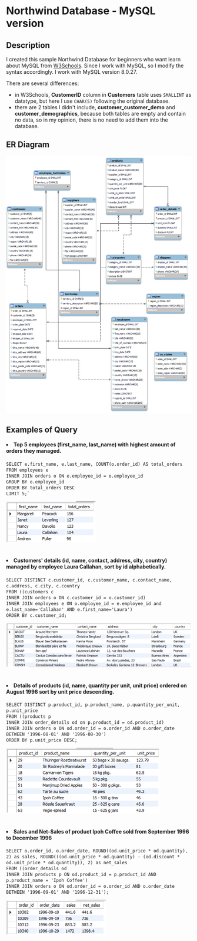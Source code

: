 # Northwind Database - MySQL version

## Description
I created this sample Northwind Database for beginners who want learn about MySQL from [W3Schools](https://www.w3schools.com/mysql/default.asp). Since I work with MySQL, so I modify the syntax accordingly. I work with MySQL version 8.0.27.

There are several differences:
- in W3Schools, **CustomerID** column in **Customers** table uses `SMALLINT` as datatype, but here I use `CHAR(5)` following the original database.
- there are 2 tables I didn't include, **customer_customer_demo** and **customer_demographics**, because both tables are empty and contain no data, so in my opinion, there is no need to add them into the database.

## ER Diagram
<img src=northwind-mysql-erd.png width="800">

## Examples of Query
#### <li>Top 5 employees (first_name, last_name) with highest amount of orders they managed.</li>
```
SELECT e.first_name, e.last_name, COUNT(o.order_id) AS total_orders
FROM employees e
INNER JOIN orders o ON e.employee_id = o.employee_id
GROUP BY o.employee_id
ORDER BY total_orders DESC
LIMIT 5;`
```
<img src="https://github.com/salmiah-ls/northwind-mysql/blob/main/images/query-1.png"></img><br /><br />

#### <li>Customers' details (id, name, contact, address, city, country) managed by employee Laura Callahan, sort by id alphabetically.</li>
```
SELECT DISTINCT c.customer_id, c.customer_name, c.contact_name, c.address, c.city, c.country
FROM ((customers c
INNER JOIN orders o ON c.customer_id = o.customer_id)
INNER JOIN employees e ON o.employee_id = e.employee_id and e.last_name='Callahan' AND e.first_name='Laura')
ORDER BY c.customer_id;
```
<img src="https://github.com/salmiah-ls/northwind-mysql/blob/main/images/query-2.png"></img><br /><br />

#### <li>Details of products (id, name, quantity per unit, unit price) ordered on August 1996 sort by unit price descending.</li>
```
SELECT DISTINCT p.product_id, p.product_name, p.quantity_per_unit, p.unit_price
FROM ((products p
INNER JOIN order_details od on p.product_id = od.product_id)
INNER JOIN orders o ON od.order_id = o.order_id AND o.order_date BETWEEN '1996-08-01' AND '1996-08-30')
ORDER BY p.unit_price DESC;
```
<img src="https://github.com/salmiah-ls/northwind-mysql/blob/main/images/query-3.png"></img><br /><br />

#### <li>Sales and Net-Sales of product Ipoh Coffee sold from September 1996 to December 1996</li>
```
SELECT o.order_id, o.order_date, ROUND((od.unit_price * od.quantity), 2) as sales, ROUND(((od.unit_price * od.quantity) - (od.discount * od.unit_price * od.quantity)), 2) as net_sales
FROM ((order_details od
INNER JOIN products p ON od.product_id = p.product_id AND p.product_name = 'Ipoh Coffee')
INNER JOIN orders o ON od.order_id = o.order_id AND o.order_date BETWEEN '1996-09-01' AND '1996-12-31');
```
<img src="https://github.com/salmiah-ls/northwind-mysql/blob/main/images/query-4.png"></img>
